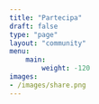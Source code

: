 ```yaml
---
title: "Partecipa"
draft: false
type: "page"
layout: "community"
menu:
    main:
        weight: -120
images:
- /images/share.png
---
```

